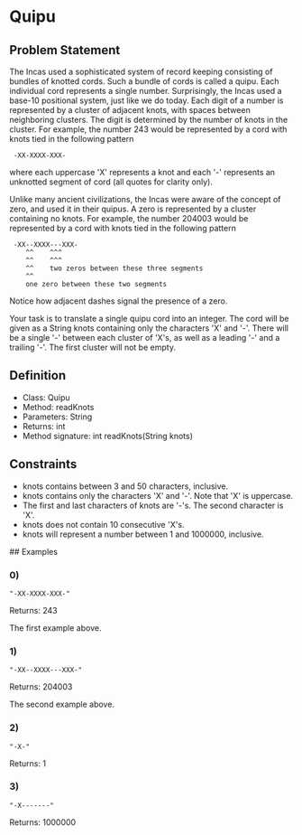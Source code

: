 # Quipu

## Problem Statement

The Incas used a sophisticated system of record keeping consisting of bundles of knotted cords. Such a bundle of cords is called a quipu. Each individual cord represents a single number. Surprisingly, the Incas used a base-10 positional system, just like we do today. Each digit of a number is represented by a cluster of adjacent knots, with spaces between neighboring clusters. The digit is determined by the number of knots in the cluster. For example, the number 243 would be represented by a cord with knots tied in the following pattern

     -XX-XXXX-XXX-

where each uppercase 'X' represents a knot and each '-' represents an unknotted segment of cord (all quotes for clarity only).

Unlike many ancient civilizations, the Incas were aware of the concept of zero, and used it in their quipus. A zero is represented by a cluster containing no knots. For example, the number 204003 would be represented by a cord with knots tied in the following pattern

     -XX--XXXX---XXX-
        ^^    ^^^
        ^^    ^^^
        ^^    two zeros between these three segments
        ^^
        one zero between these two segments

Notice how adjacent dashes signal the presence of a zero.

Your task is to translate a single quipu cord into an integer. The cord will be given as a String knots containing only the characters 'X' and '-'. There will be a single '-' between each cluster of 'X's, as well as a leading '-' and a trailing '-'. The first cluster will not be empty.
 
## Definition
      
- Class:  Quipu
- Method: readKnots
- Parameters: String
- Returns:  int
- Method signature: int readKnots(String knots)
    
 
## Constraints

- knots contains between 3 and 50 characters, inclusive.
- knots contains only the characters 'X' and '-'. Note that 'X' is uppercase.
- The first and last characters of knots are '-'s. The second character is 'X'.
- knots does not contain 10 consecutive 'X's.
- knots will represent a number between 1 and 1000000, inclusive.
 
 <div style="page-break-before:always"></div>
## Examples

### 0)

    "-XX-XXXX-XXX-"

Returns: 243

The first example above.

### 1)

    "-XX--XXXX---XXX-"

Returns: 204003

The second example above.

### 2)

    "-X-"

Returns: 1

### 3)

    "-X-------"

Returns: 1000000

